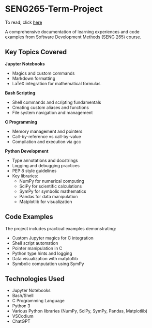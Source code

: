 # SENG265-Term-Project

To read, click [here](https://github.com/n4m3name/SENG265-Term-Project/blob/main/TPP-P2-V00907185-Evan-Strasdin.ipynb)

A comprehensive documentation of learning experiences and code examples from Software Development Methods (SENG 265) course.

## Key Topics Covered

**Jupyter Notebooks**
- Magics and custom commands
- Markdown formatting
- LaTeX integration for mathematical formulas

**Bash Scripting**
- Shell commands and scripting fundamentals
- Creating custom aliases and functions
- File system navigation and management

**C Programming**
- Memory management and pointers
- Call-by-reference vs call-by-value
- Compilation and execution via gcc

**Python Development**
- Type annotations and docstrings
- Logging and debugging practices
- PEP 8 style guidelines
- Key libraries:
  - NumPy for numerical computing
  - SciPy for scientific calculations
  - SymPy for symbolic mathematics
  - Pandas for data manipulation
  - Matplotlib for visualization

## Code Examples

The project includes practical examples demonstrating:

- Custom Jupyter magics for C integration
- Shell script automation
- Pointer manipulation in C
- Python type hints and logging
- Data visualization with matplotlib
- Symbolic computation using SymPy

## Technologies Used

- Jupyter Notebooks
- Bash/Shell
- C Programming Language
- Python 3
- Various Python libraries (NumPy, SciPy, SymPy, Pandas, Matplotlib)
- VSCodium
- ChatGPT

